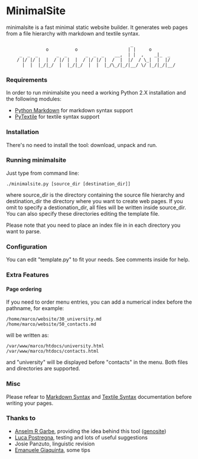 MinimalSite
===========

minimalsite is a fast minimal static website builder. It generates web pages
from a file hierarchy with markdown and textile syntax.

                                                   _                
                   o          o                   | |     o         
         _  _  _       _  _       _  _  _    __,  | |  ,    _|_  _  
        / |/ |/ |  |  / |/ |  |  / |/ |/ |  /  |  |/  / \_|  |  |/  
          |  |  |_/|_/  |  |_/|_/  |  |  |_/\_/|_/|__/ \/ |_/|_/|__/



### Requirements

In order to run minimalsite you need a working Python 2.X installation and the
following modules:

* [Python Markdown][] for markdown syntax support
* [PyTextile][] for textile syntax support


### Installation

There's no need to install the tool: download, unpack and run.


### Running minimalsite

Just type from command line:

    ./minimalsite.py [source_dir [destination_dir]]

where source\_dir is the directory containing the source file hierarchy and
destination\_dir the directory where you want to create web pages. If you omit
to specify a destionation\_dir, all files will be written inside source\_dir.
You can also specify these directories editing the template file.

Please note that you need to place an index file in in each directory you want
to parse.


### Configuration

You can edit "template.py" to fit your needs. See comments inside for help.


### Extra Features

#### Page ordering

If you need to order menu entries, you can add a numerical index before the
pathname, for example:

	/home/marco/website/30_university.md
	/home/marco/website/50_contacts.md

will be written as:

	/var/www/marco/htdocs/university.html
	/var/www/marco/htdocs/contacts.html

and "university" will be displayed before "contacts" in the menu. Both files and
directories are supported.


### Misc

Please refear to [Markdown Syntax][] and [Textile Syntax][] documentation before writing your pages.


### Thanks to

* [Anselm R Garbe][], providing the idea behind this tool ([genosite][])
* [Luca Postregna][], testing and lots of useful suggestions
* Josie Panzuto, linguistic revision
* [Emanuele Giaquinta][], some tips


[Python Markdown]:    http://www.freewisdom.org/projects/python-markdown
[PyTextile]:          http://loopcore.com/python-textile/
[Markdown Syntax]:    http://daringfireball.net/projects/markdown/syntax
[Textile Syntax]:     http://en.wikipedia.org/wiki/Textile_(markup_language)
[Anselm R Garbe]:     http://garbe.us/
[genosite]:           http://hg.suckless.org/genosite/
[Luca Postregna]:     http://luca.postregna.name/
[Emanuele Giaquinta]: http://tomaw.net/~exg/
